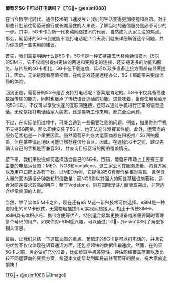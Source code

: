 **葡萄牙5G卡可以打电话吗？【TG💪+ @esim1088】**

在当今数字化时代，通信技术的飞速发展让我们的生活变得更加便捷和高效。对于那些计划前往葡萄牙旅行或长期居住的人来说，了解当地的通信服务是必不可少的一步。其中，5G卡作为新一代移动网络技术的代表，自然成为大家关注的焦点。那么，葡萄牙的5G卡到底能不能打电话呢？今天我们就来详细解答这个问题，并为你提供一些实用的建议。

首先，我们需要明确什么是5G卡。5G卡是一种支持第五代移动通信技术（5G）的SIM卡，它不仅能够提供更快的网速和更稳定的连接，还支持更多的功能和服务。与传统的4G卡相比，5G卡在下载速度、延迟以及多设备连接方面都有显著提升。因此，无论是观看高清视频、在线游戏还是远程办公，5G卡都能带来更加流畅的体验。

回到正题，葡萄牙的5G卡是否支持打电话呢？答案是肯定的。5G卡不仅具备高速数据传输的能力，同时也继承了传统语音通话的功能。这意味着，当你使用葡萄牙的5G卡时，不仅可以享受快速的互联网连接，还可以通过手机进行正常的语音通话。无论是拨打电话给家人朋友，还是接听工作来电，都完全没问题。

不过，在实际使用过程中，可能会遇到一些需要注意的问题。例如，如果你的手机不支持5G网络，那么即使安装了5G卡，也无法充分发挥其性能。此外，运营商的服务范围也是一个重要因素。虽然葡萄牙的各大运营商都在积极推广5G网络覆盖，但在某些偏远地区可能仍然存在信号盲区。因此，在选择5G卡之前，建议先确认自己的手机是否兼容5G，并查询目标区域的网络覆盖情况。

接下来，我们来说说如何选择适合自己的5G卡。目前，葡萄牙市场上主要有三家主要的电信运营商：MEO、NOS和Vodafone。这三家公司在服务质量、资费方案以及用户口碑上各有千秋。以MEO为例，它提供的5G套餐价格相对亲民，且包含大量的国内通话分钟数和短信数量；而NOS则以其强大的网络基础设施著称，适合对网速要求较高的用户；至于Vodafone，则在国际漫游方面表现突出，非常适合经常出国的人群。

当然，除了实体SIM卡之外，现在还有eSIM这一新兴技术可供选择。eSIM是一种虚拟化的SIM卡形式，无需物理插拔即可实现网络接入。相比于传统SIM卡，eSIM具有体积小巧、携带方便等优点，特别适合频繁更换设备或者需要同时管理多个号码的用户。如果你对eSIM感兴趣，可以通过[TG💪+ @esim1088]了解更多相关信息。

最后，让我们总结一下这篇文章的重点。葡萄牙的5G卡是可以打电话的，并且它的优势不仅仅体现在语音通话方面，还包括超快的数据传输速度。然而，在购买5G卡之前，务必做好充分准备，比如检查手机兼容性、评估网络覆盖范围以及比较不同运营商的资费方案。希望本文能帮助到即将前往葡萄牙的朋友，祝大家旅途愉快！

[[TG💪+ @esim1088](https://t.me/s/esim1088) ![Image](https://i.postimg.cc/4NQfJmqS/Snipaste-2025-05-13-00-14-12.png)]